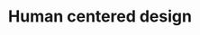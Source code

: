 ---
# This topic lives at
# https://digital.gov/topics/human-centered-design

slug: "human-centered-design"

# Topic Title
title: "Human centered design"

# description — keep it short and clear
summary: ""


# Weight
weight: 1

# For more information on managing topics,
# see https://github.com/GSA/digitalgov.gov/wiki
---